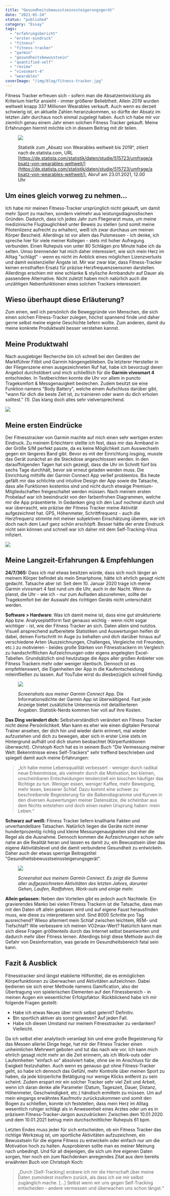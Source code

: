 ```yaml
---
title: "Gesundheitsbewusstseinssteigerungsgerät"
date: "2021-01-24"
status: "published"
category: "Essay"
tags: 
  - "erfahrungsbericht"
  - "erster-eindruck"
  - "fitness"
  - "fitness-tracker"
  - "garmin"
  - "gesundheitsbewusstsein"
  - "quantified-self"
  - "review"
  - "vivosmart-4"
  - "wearables"
coverImage: "/img/blog/fitness-tracker.jpg"
---
```


Fitness Tracker erfreuen sich - sofern man die Absatzentwicklung als Kriterium hierfür ansieht - immer größerer Beliebtheit. Allein 2019 wurden weltweit knapp 337 Millionen Wearables verkauft. Auch wenn es derzeit schwierig ist, an aktuelle Zahlen heranzukommen, so dürfte der Absatz im letzten Jahr durchaus noch einmal zugelegt haben. Auch ich habe mir vor ziemlich genau einem Jahr einen solchen Fitness Tracker gekauft. Meine Erfahrungen hiermit möchte ich in diesem Beitrag mit dir teilen.

<!--more-->

<figure>

![](/img/blog/wearable-sales.png)

<figcaption>

Statistik zum „Absatz von Wearables weltweit bis 2019“, zitiert nach de.statista.com, URL [https://de.statista.com/statistik/daten/studie/515723/umfrage/absatz-von-wearables-weltweit/](https://de.statista.com/statistik/daten/studie/515723/umfrage/absatz-von-wearables-weltweit/), Abruf am 23.01.2021, 12.00 Uhr

</figcaption>

</figure>

## Um eines gleich vorweg zu nehmen...

Ich habe mir meinen Fitness-Tracker ursprünglich nicht gekauft, um damit mehr Sport zu machen, sondern vielmehr aus leistungsdiagnostischen Gründen. Dadurch, dass ich jedes Jahr zum Fliegerarzt muss, um meine medizinische Flugtauglichkeit unter Beweis zu stellen (und somit meine Pilotenlizenz aufrecht zu erhalten), weiß ich zwar durchaus um meinen Körper Bescheid. Allerdings ist vor allem das Pulsmessen - ich denke, ich spreche hier für viele meiner Kollegen - stets mit hoher Aufregung verbunden. Einen Ruhepuls von unter 80 Schlägen pro Minute habe ich da selten. Umso brennender hat mich daher interessiert, wie sich mein Herz im Alltag "schlägt" - wenn es nicht im Anblick eines möglichen Lizenzverlusts und damit existenzieller Ängste ist. Mir war zwar klar, dass Fitness-Tracker keinen ernsthaften Ersatz für präzise Herzfrequenzsensoren darstellen. Allerdings erschien mir eine schlanke & stylische Armbanduhr auf Dauer als passendere Alternative. Nicht zuletzt haben mich natürlich auch die unzähligen Nebenfunktionen eines solchen Trackers interessiert.

## Wieso überhaupt diese Erläuterung?

Zum einen, weil ich persönlich die Beweggründe von Menschen, die sich einen solchen Fitness-Tracker zulegen, höchst spannend finde und daher gerne selbst meine eigene Geschichte liefern wollte. Zum anderen, damit du meine konkrete Produktwahl besser verstehen kannst.

## Meine Produktwahl

Nach ausgiebiger Recherche bin ich schnell bei den Geräten der Marktführer Fitbit und Garmin hängengeblieben. Da letzterer Hersteller in der Fliegerszene einen ausgezeichneten Ruf hat, habe ich bevorzugt deren Angebot durchstöbert und mich schließlich für die **Garmin vívosmart 4** entschieden. In Testberichten konnte die Uhr vor allem in puncto Tragekomfort & Messgenauigkeit bestechen. Zudem besitzt sie eine Funktion namens "Body Battery", welche einem Aufschluss darüber gibt, "wann für dich die beste Zeit ist, zu trainieren oder wann du dich erholen solltest." (1). Das klang doch alles sehr vielversprechend.

![](/img/blog/garmin-vivosmart-standalone.jpg)

## Meine ersten Eindrücke

Der Fitnesstracker von Garmin machte auf mich einen sehr wertigen ersten Eindruck. Zu meinem Erleichtern stellte ich fest, dass mir das Armband in der Größe S/M perfekt passte, da es keine Möglichkeit zum Auswechseln gegen ein längeres Band gibt. Bevor es mit der Einrichtung losging, musste das Gerät zunächst an die Steckdose angeschlossen werden. In den darauffolgenden Tagen hat sich gezeigt, dass die Uhr im Schnitt fünf bis sechs Tage durchhält, bevor sie erneut geladen werden muss. Die Einrichtung mithilfe der Garmin Connect App verlief problemlos. Bis heute gefällt mir das schlichte und intuitive Design der App sowie die Tatsache, dass alle Funktionen kostenlos sind und nicht durch etwaige Premium-Mitgliedschaften freigeschaltet werden müssen. Nach meinem ersten Probelauf war ich beeindruckt von den farbenfrohen Diagrammen, welche mir die App präsentierte. In Gedanken ging ich den Lauf nochmal durch und war überrascht, wie präzise der Fitness Tracker meine Aktivität aufgezeichnet hat. GPS, Höhenmeter, Schrittfrequenz - auch die Herzfrequenz stimmte mit meiner subjektiven Einschätzung überein, war ich doch nach dem Lauf ganz schön erschöpft. Besser hätte der erste Eindruck nicht sein können und schnell war ich daher mit dem Self-Tracking-Virus infiziert.

![](/img/blog/garmin-vivosmart-on-wrist.jpg)

## Meine Langzeit-Erfahrungen & Empfehlungen

**24/7/365:** Dass ich mal etwas besitzen würde, dass sich noch länger an meinem Körper befindet als mein Smartphone, hätte ich ehrlich gesagt nicht gedacht. Tatsache aber ist: Seit dem 10. Januar 2020 trage ich meine Garmin vívosmart 4 fast rund um die Uhr, auch in der Nacht. Wenn du planst, die Uhr - wie ich - nur zum Aufladen abzunehmen, sollte der Tragekomfort bei der Auswahl des richtigen Geräts nicht unterschätzt werden.

**Software > Hardware**: Was ich damit meine ist, dass eine gut strukturierte App bzw. Analyseplattform fast genauso wichtig - wenn nicht sogar wichtiger - ist, wie der Fitness Tracker an sich. Daten allein sind nutzlos. Visuell ansprechend aufbereitete Statistiken und Auswertungen helfen dir dabei, deinen Fortschritt im Auge zu behalten und dich darüber hinaus auf verschiedene Arten (Auszeichnungen, Challenges, Vergleiche mit Freunden, etc.) zu motivieren - beides große Stärken von Fitnesstrackern im Vergleich zu handschriftlichen Aufzeichnungen oder eigens angelegten Excel-Tabellen. Grundsätzlich sind heutzutage die Apps aller großen Anbieter von Fitness Trackern mehr oder weniger identisch. Dennoch ist es empfehlenswert, die Eigenheiten der App in die Kaufentscheidung miteinfließen zu lassen. Auf YouTube wirst du diesbezüglich schnell fündig.

<figure>

![](/img/blog/garmin-connect-app-screenshot.png)

<figcaption>

_Screenshots aus meiner Garmin Connect_ App. Die Informationsdichte der Garmin App ist überwältigend. Fast jede Anzeige bietet zusätzliche Untermenüs mit detaillierteren Angaben. Statistik-Nerds kommen hier voll auf ihre Kosten.

</figcaption>

</figure>

**Das Ding verändert dich:** Selbstverständlich verändert ein Fitness Tracker nicht deine Persönlichkeit. Man kann es eher wie einen digitalen Personal Trainer ansehen, der dich hin und wieder darin erinnert, mal wieder aufzustehen und dich zu bewegen, aber sich in erster Linie stets im Hintergrund aufhält und dich stumm beobachtet (Körperfunktionen überwacht). Christoph Koch hat es in seinem Buch "Die Vermessung meiner Welt: Bekenntnisse eines Self-Trackers" sehr treffend beschrieben und spiegelt damit auch meine Erfahrungen:

> „Ich habe meine Lebensqualität verbessert - weniger durch radikal neue Erkenntnisse, als vielmehr durch die Motivation, bei kleinen, unscheinbaren Entscheidungen tendenziell ein bisschen häufiger das Richtige zu tun. Weniger essen, weniger Kaffee, mehr Bewegung, mehr lesen, besserer Schlaf. Dazu kommt eine schwer zu beschreibende Begeisterung für die Balkendiagramme und Kurven in den diversen Auswertungen meiner Datensätze, die scheinbar aus dem Nichts entstehen und doch einen realen Ursprung haben: mein Leben.“

**Schwarz auf weiß:** Fitness Tracker liefern knallharte Fakten und unverhandelbare Tatsachen. Natürlich liegen die Geräte nicht immer hundertprozentig richtig und kleine Messungenauigkeiten sind eher die Regel als die Ausnahme. Dennoch kommen die Aufzeichnungen schon sehr nahe an die Realität heran und lassen es damit zu, ein Bewusstsein über das eigene Aktivitätslevel und die damit verbundene Gesundheit zu entwickeln. Daher auch der etwas sperrige Beitragstitel "Gesundheitsbewusstseinssteigerungsgerät".

<figure>

![](/img/blog/garmin-connect-web-screenshot.jpg)

<figcaption>

_Screenshot aus meinem Garmin Connect. Es zeigt die Summe aller aufgezeichneten Aktivitäten des letzten Jahres, darunter Gehen, Laufen, Radfahren, Work-outs und einige mehr._

</figcaption>

</figure>

**Allein gelassen:** Neben den Vorteilen gibt es jedoch auch Nachteile. Ein gravierendes Manko bei vielen Fitness Trackern ist die Tatsache, dass man mit den Daten oft allein gelassen wird und auf eigene Faust herausfinden muss, wie diese zu interpretieren sind. Sind 8000 Schritte pro Tag ausreichend? Wieso alterniert mein Schlaf zwischen leichtem, REM- und Tiefschlaf? Wie verbessere ich meinen VO2max-Wert? Natürlich kann man sich diese Fragen größtenteils durch das Internet selbst beantworten und dadurch mehr über Fitness lernen. Allerdings birgt diese Methode auch die Gefahr von Desinformation, was gerade im Gesundheitsbereich fatal sein kann.

## Fazit & Ausblick

Fitnesstracker sind längst etablierte Hilfsmittel, die es ermöglichen Körperfunktionen zu überwachen und Aktivitäten aufzeichnen. Dabei bedienen sie sich einer Methode namens Gamification, also der Übertragung von spielerischen Elementen auf den Fitnessbereich - in meinen Augen ein wesentlicher Erfolgsfaktor. Rückblickend habe ich mir folgende Fragen gestellt:

- Habe ich etwas Neues über mich selbst gelernt? Definitiv.
- Bin sportlich aktiver als sonst gewesen? Auf jeden Fall.
- Habe ich diesen Umstand nur meinem Fitnesstracker zu verdanken? Vielleicht.

Da ich selbst eher analytisch veranlagt bin und eine große Begeisterung für das Messen allerlei Dinge hege, hat mir der Fitness Tracker einen unheimlichen Mehrwert geboten und tut das nach wie vor. Ich kann mich ehrlich gesagt nicht mehr an die Zeit erinnern, als ich Work-outs oder Laufeinheiten "einfach so" absolviert habe, ohne sie im Anschluss für die Ewigkeit festzuhalten. Auch wenn es genauso gut ohne Fitness-Tracker geht, so habe ich dennoch das Gefühl, mehr Kontrolle über meinen Sport zu haben, da jede körperliche Betätigung nur wenige Klicks entfernt zu sein scheint. Zudem erspart mir ein solcher Tracker sehr viel Zeit und Arbeit, wenn ich daran denke alle Parameter (Datum, Tageszeit, Dauer, Distanz, Höhenmeter, Geschwindigkeit, etc.) händisch ermitteln zu müssen. Um auf mein eingangs erwähntes Kaufmotiv zurückzukommen und somit den Bogen zu schließen, konnte ich feststellen, dass mein Herz im Alltag wesentlich ruhiger schlägt als in Anwesenheit eines Arztes oder um es in präzisem Fitness-Tracker-Jargon auszudrücken: Zwischen dem 10.01.2020 und dem 10.01.2021 betrug mein durchschnittlicher Ruhepuls 61 bpm.

Letzten Endes muss jeder für sich entscheiden, ob ein Fitness Tracker das richtige Werkzeug ist, um sportliche Aktivitäten aufzuzeichnen, ein Bewusstsein für die eigene Fitness zu entwickeln oder einfach nur um die Motivation hoch zu halten. Ausprobieren sollte man es meiner Meinung nach unbedingt. Und für all diejenigen, die sich um ihre eigenen Daten sorgen, hier noch ein zum Nachdenken anregendes Zitat aus dem bereits erwähnten Buch von Christoph Koch:

> „Durch \[Self-Tracking\] erobere ich mir die Herrschaft über meine Daten zumindest insofern zurück, als dass ich sie mir selbst zugänglich mache. \[...\] Selbst wenn wir uns gegen Self-Tracking entscheiden - andere vermessen und überwachen uns schon längst.“